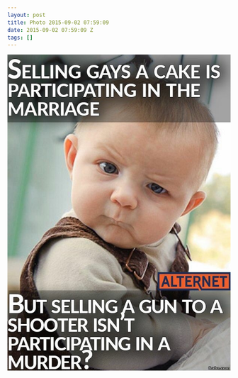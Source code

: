 ```yaml
---
layout: post
title: Photo 2015-09-02 07:59:09
date: 2015-09-02 07:59:09 Z
tags: []
---
```

![](/media/2015/09/128172920529.jpg)
